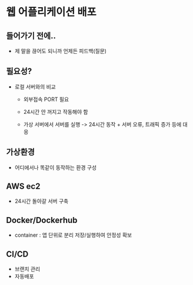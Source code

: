 # 웹 어플리케이션 배포



## 들어가기 전에..

- 제 말을 끊어도 되니까 언제든 피드백(질문)



## 필요성?

- 로컬 서버와의 비교

  - 외부접속 PORT 필요
  - 24시간 안 꺼지고 작동해야 함

  - 가상 서버에서 서버를 실행 -> 24시간 동작 + 서버 오류, 트래픽 증가 등에 대응



## 가상환경

- 어디에서나 똑같이 동작하는 환경 구성

## AWS ec2

- 24시간 돌아갈 서버 구축

## Docker/Dockerhub

- container : 앱 단위로 분리 저장/실행하여 안정성 확보

## CI/CD

- 브랜치 관리
- 자동배포